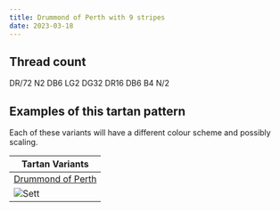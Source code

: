 ```yaml
---
title: Drummond of Perth with 9 stripes
date: 2023-03-18
---
```



## Thread count
DR/72 N2 DB6 LG2 DG32 DR16 DB6 B4 N/2

## Examples of this tartan pattern
Each of these variants will have a different colour scheme and possibly scaling.

| Tartan Variants |
|---------|
| [Drummond of Perth](/variants/dr/72/n2/db6/lg2/dg32/dr16/db6/b4/n/2-b4367ae-db000052-dg11450d-draa0000-lgaaaa00-naaaaaa/)|
|![Sett](/variants/dr/72/n2/db6/lg2/dg32/dr16/db6/b4/n/2-b4367ae-db000052-dg11450d-draa0000-lgaaaa00-naaaaaa/sett.png)|
